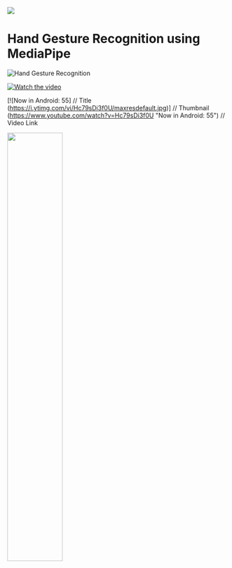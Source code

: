 ![](https://www.loom.com/share/a91b66c1232645ae85e469942f234bb5?sid=2ef96f3f-816f-4954-9386-67a439b86fc7)

# Hand Gesture Recognition using MediaPipe

![Hand Gesture Recognition](https://github.com/baukk/Gesture-Recognition/assets/76152244/52d33d2b-3cff-44c7-b504-a670c5927e67)


[![Watch the video](https://i.stack.imgur.com/Vp2cE.png)](https://youtu.be/vt5fpE0bzSY)


[![Now in Android: 55]          // Title
(https://i.ytimg.com/vi/Hc79sDi3f0U/maxresdefault.jpg)] // Thumbnail
(https://www.youtube.com/watch?v=Hc79sDi3f0U "Now in Android: 55")    // Video Link


[<img src="https://i.ytimg.com/vi/Hc79sDi3f0U/maxresdefault.jpg" width="50%">](https://www.youtube.com/watch?v=Hc79sDi3f0U "Now in Android: 55")
